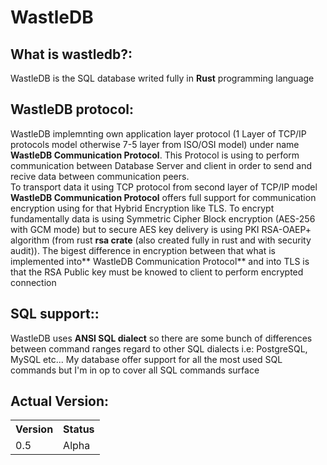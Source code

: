 # **WastleDB**

## **What is wastledb?**:
WastleDB is the SQL database writed fully in **Rust** programming language

## **WastleDB protocol**:
WastleDB implemnting own application layer protocol (1 Layer of TCP/IP protocols model otherwise 7-5 layer from ISO/OSI model) under name **WastleDB Communication Protocol**.
This Protocol is using to perform communication between Database Server and client in order to send and recive data between communication peers.
</br>
To transport data it using TCP protocol from second layer of TCP/IP model
</br>
**WastleDB Communication Protocol** offers full support for communication encryption using for that Hybrid Encryption like TLS. To encrypt fundamentally data is using Symmetric Cipher Block encryption (AES-256 with GCM mode) but to secure AES key delivery is using PKI RSA-OAEP+ algorithm (from rust **rsa crate** (also created fully in rust and with security audit)).
The bigest difference in encryption between that what is implemented into** WastleDB Communication Protocol** and into TLS is that the RSA Public key must be knowed to client to perform encrypted connection

## **SQL support:**:
WastleDB uses **ANSI SQL dialect** so there are some bunch of differences between command ranges regard to other SQL dialects i.e: PostgreSQL, MySQL etc...
My database offer support for all the most used SQL commands but I'm in op to cover all SQL commands surface

## **Actual Version**:
<table>
    <tr>
        <th>Version</th>
        <th>Status</th>
    </tr>
    <tr>
        <td>0.5</td>
        <td>Alpha</td>
    </tr>
</table>
